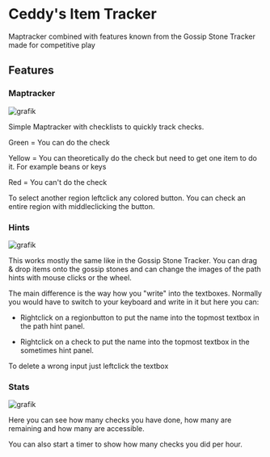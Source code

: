 # Ceddy's Item Tracker
Maptracker combined with features known from the Gossip Stone Tracker made for competitive play
## Features
### Maptracker
![grafik](https://github.com/user-attachments/assets/3feeeb45-f9ae-4b90-86d9-6de370c18ba2)

Simple Maptracker with checklists to quickly track checks.

Green = You can do the check

Yellow = You can theoretically do the check but need to get one item to do it. For example beans or keys

Red = You can't do the check

To select another region leftclick any colored button. You can check an entire region with middleclicking the button.

### Hints

![grafik](https://github.com/user-attachments/assets/78b609e8-ca38-422c-880a-68c4fa1c4472)

This works mostly the same like in the Gossip Stone Tracker. You can drag & drop items onto the gossip stones and can change the images of the path hints with mouse clicks or the wheel.

The main difference is the way how you "write" into the textboxes. Normally you would have to switch to your keyboard and write in it but here you can:

- Rightclick on a regionbutton to put the name into the topmost textbox in the path hint panel.

- Rightclick on a check to put the name into the topmost textbox in the sometimes hint panel.

To delete a wrong input just leftclick the textbox

### Stats

![grafik](https://github.com/user-attachments/assets/5e90911b-f762-4d19-a30d-3c764429c4bf)

Here you can see how many checks you have done, how many are remaining and how many are accessible. 

You can also start a timer to show how many checks you did per hour.





